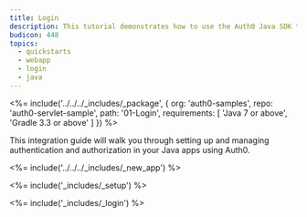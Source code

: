 ```yaml
---
title: Login
description: This tutorial demonstrates how to use the Auth0 Java SDK to add authentication to your Java Servlet web app
budicon: 448
topics:
  - quickstarts
  - webapp
  - login
  - java
---
```


<%= include('../../../_includes/_package', {
  org: 'auth0-samples',
  repo: 'auth0-servlet-sample',
  path: '01-Login',
  requirements: [
    'Java 7 or above',
    'Gradle 3.3 or above'
  ]
}) %>

This integration guide will walk you through setting up and managing authentication and authorization in your Java apps using Auth0.

<%= include('../../../_includes/_new_app') %>

<%= include('_includes/_setup') %>

<%= include('_includes/_login') %>
